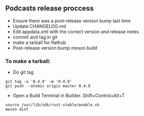## Podcasts release proccess

* Ensure there was a post-release version bump last time
* Update CHANGELOG.md
* Edit appdata.xml with the correct version and release notes
* commit and tag in git
* make a tarball for flathub
* Post-release version bump meson.build


### To make a tarball:

* Do git tag

```
git tag -a '0.4.9' -m '0.4.9'
git push --atomic origin master 0.4.9
```

* Open a Build Terminal in Builder. Shift+Control+Alt+T

```
source /usr/lib/sdk/rust-stable/enable.sh
meson dist
```

